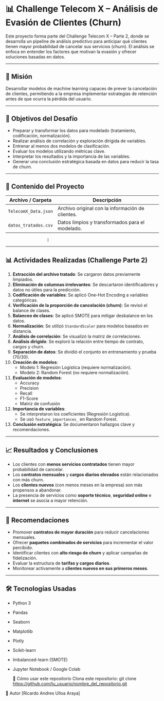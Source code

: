 # 📊 Challenge Telecom X – Análisis de Evasión de Clientes (Churn)

Este proyecto forma parte del Challenge Telecom X – Parte 2, donde se desarrolla un pipeline de análisis predictivo para anticipar qué clientes tienen mayor probabilidad de cancelar sus servicios (churn). El análisis se enfoca en entender los factores que motivan la evasión y ofrecer soluciones basadas en datos.

---

## 🎯 Misión

Desarrollar modelos de machine learning capaces de prever la cancelación de clientes, permitiendo a la empresa implementar estrategias de retención antes de que ocurra la pérdida del usuario.

---

## 🧠 Objetivos del Desafío

- Preparar y transformar los datos para modelado (tratamiento, codificación, normalización).
- Realizar análisis de correlación y exploración dirigida de variables.
- Entrenar al menos dos modelos de clasificación.
- Evaluar los modelos utilizando métricas clave.
- Interpretar los resultados y la importancia de las variables.
- Generar una conclusión estratégica basada en datos para reducir la tasa de churn.

---

## 📁 Contenido del Proyecto

| Archivo / Carpeta             | Descripción                                               |
|------------------------------|-----------------------------------------------------------|
| `TelecomX_Data.json`         | Archivo original con la información de clientes.          |
| `datos_tratados.csv`         | Datos limpios y transformados para el modelado.           |

                       |

---

## 📊 Actividades Realizadas (Challenge Parte 2)

1. **Extracción del archivo tratado**: Se cargaron datos previamente limpiados.
2. **Eliminación de columnas irrelevantes**: Se descartaron identificadores y datos no útiles para la predicción.
3. **Codificación de variables**: Se aplicó One-Hot Encoding a variables categóricas.
4. **Verificación de la proporción de cancelación (churn)**: Se revisó el balance de clases.
5. **Balanceo de clases**: Se aplicó SMOTE para mitigar desbalance en los datos.
6. **Normalización**: Se utilizó `StandardScaler` para modelos basados en distancia.
7. **Análisis de correlación**: Se visualizó la matriz de correlaciones.
8. **Análisis dirigido**: Se exploró la relación entre tiempo de contrato, cargos y churn.
9. **Separación de datos**: Se dividió el conjunto en entrenamiento y prueba (70/30).
10. **Creación de modelos**:
    - Modelo 1: Regresión Logística (requiere normalización).
    - Modelo 2: Random Forest (no requiere normalización).
11. **Evaluación de modelos**:
    - Accuracy
    - Precision
    - Recall
    - F1-Score
    - Matriz de confusión
12. **Importancia de variables**:
    - Se interpretaron los coeficientes (Regresión Logística).
    - Se usó `feature_importances_` en Random Forest.
13. **Conclusión estratégica**: Se documentaron hallazgos clave y recomendaciones.

---

## 📈 Resultados y Conclusiones

- Los clientes con **menos servicios contratados** tienen mayor probabilidad de cancelar.
- Los **contratos mensuales** y **cargos diarios elevados** están relacionados con más churn.
- Los **clientes nuevos** (con menos meses en la empresa) son más propensos a abandonar.
- La presencia de servicios como **soporte técnico**, **seguridad online** e **internet** se asocia a mayor retención.

---

## 🧭 Recomendaciones

- Promover **contratos de mayor duración** para reducir cancelaciones mensuales.
- Ofrecer **paquetes combinados de servicios** para incrementar el valor percibido.
- Identificar clientes con **alto riesgo de churn** y aplicar campañas de fidelización.
- Evaluar la estructura de **tarifas y cargos diarios**.
- Monitorear activamente a **clientes nuevos en sus primeros meses**.

---

## 🛠️ Tecnologías Usadas

- Python 3
- Pandas
- Seaborn
- Matplotlib
- Plotly
- Scikit-learn
- Imbalanced-learn (SMOTE)
- Jupyter Notebook / Google Colab

  📌 Cómo usar este repositorio
Clona este repositorio:
git clone https://github.com/tu_usuario/nombre_del_repositorio.git

👤 Autor [Ricardo Andres Ulloa Araya]



